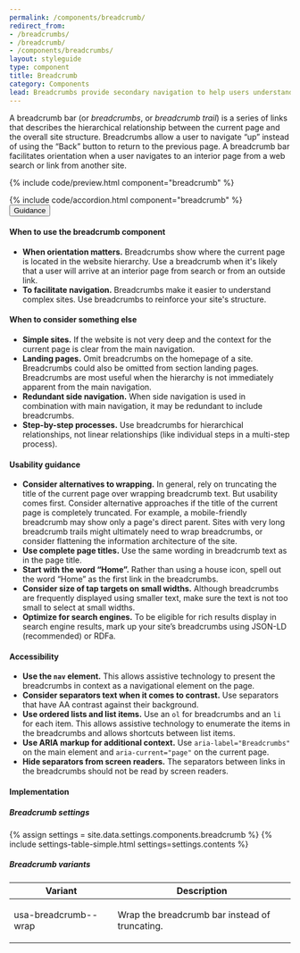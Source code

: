 ```yaml
---
permalink: /components/breadcrumb/
redirect_from:
- /breadcrumbs/
- /breadcrumb/
- /components/breadcrumbs/
layout: styleguide
type: component
title: Breadcrumb
category: Components
lead: Breadcrumbs provide secondary navigation to help users understand where they are in a website.
---
```


A breadcrumb bar (or _breadcrumbs_, or _breadcrumb trail_) is a series of links that describes the hierarchical relationship between the current page and the overall site structure. Breadcrumbs allow a user to navigate “up” instead of using the “Back” button to return to the previous page. A breadcrumb bar facilitates orientation when a user navigates to an interior page from a web search or link from another site.

{% include code/preview.html component="breadcrumb" %}

<section class="site-component-section">
  {% include code/accordion.html component="breadcrumb" %}
  <div class="usa-accordion usa-accordion--bordered site-accordion-docs">
    <button class="usa-button-unstyled usa-accordion__button" aria-expanded="true" aria-controls="breadcrumb-docs">Guidance</button>
    <div id="breadcrumb-docs" aria-hidden="false" class="usa-accordion__content site-component-usage">
      <h4>When to use the breadcrumb component</h4>
      <ul class="usa-content-list">
        <li>
          <strong>When orientation matters.</strong> Breadcrumbs show where the current page is located in the website hierarchy. Use a breadcrumb when it's likely that a user will arrive at an interior page from search or from an outside link.
        </li>
        <li>
          <strong>To facilitate navigation.</strong> Breadcrumbs make it easier to understand complex sites. Use breadcrumbs to reinforce your site's structure.
        </li>
      </ul>
      <h4>When to consider something else</h4>
      <ul class="usa-content-list">
        <li>
          <strong>Simple sites.</strong> If the website is not very
          deep and the context for the current page is clear from the main
          navigation.
        </li>
        <li>
          <strong>Landing pages.</strong> Omit breadcrumbs on the homepage of a site. Breadcrumbs could also be omitted from section landing pages. Breadcrumbs are most useful when the hierarchy is not immediately apparent from the main navigation.
        </li>
        <li>
          <strong>Redundant side navigation.</strong> When side navigation is used in combination with main navigation, it may be redundant to include breadcrumbs.
        </li>
        <li>
          <strong>Step-by-step processes.</strong> Use breadcrumbs for hierarchical relationships, not linear relationships (like individual steps in a multi-step process).
        </li>
      </ul>
      <h4>Usability guidance</h4>
      <ul class="usa-content-list">
        <li>
          <strong>Consider alternatives to wrapping.</strong> In general, rely on truncating the title of the current page over wrapping breadcrumb text. But usability comes first. Consider alternative approaches if the title of the current page is completely truncated. For example, a mobile-friendly breadcrumb may show only a page's direct parent. Sites with very long breadcrumb trails might ultimately need to wrap breadcrumbs, or consider flattening the information architecture of the site.
        </li>
        <li>
          <strong>Use complete page titles.</strong> Use the same wording in breadcrumb text as in the page title.
        </li>
        <li>
          <strong>Start with the word “Home”.</strong> Rather than using a house icon, spell out the word “Home” as the first link in the breadcrumbs.
        </li>
        <li>
          <strong>Consider size of tap targets on small widths.</strong> Although breadcrumbs are frequently displayed using smaller text, make sure the text is not too small to select at small widths.
        </li>
        <li>
          <strong>Optimize for search engines.</strong> To be eligible for rich results display in search engine results, mark up your site’s breadcrumbs using JSON-LD (recommended) or RDFa.
        </li>
      </ul>
      <h4>Accessibility</h4>
      <ul class="usa-content-list">
        <li>
          <strong>Use the <code>nav</code> element.</strong> This allows assistive technology to present the breadcrumbs in context as a navigational element on the page.
        </li>
        <li>
          <strong>Consider separators text when it comes to contrast.</strong> Use separators that have AA contrast against their background.
        </li>
        <li>
          <strong>Use ordered lists and list items.</strong> Use an <code>ol</code> for breadcrumbs and an <code>li</code> for each item. This allows assistive technology to enumerate the items in the breadcrumbs and allows shortcuts between list items.
        </li>
        <li>
          <strong>Use ARIA markup for additional context.</strong> Use <code>aria-label="Breadcrumbs"</code> on the main element and <code>aria-current="page"</code> on the current page.
        </li>
        <li>
          <strong>Hide separators from screen readers.</strong> The separators between links in the breadcrumbs should not be read by screen readers.
        </li>
      </ul>
      <h4>Implementation</h4>
      <h5 id="component-settings">Breadcrumb settings</h5>
      {% assign settings = site.data.settings.components.breadcrumb %}
      {% include settings-table-simple.html
        settings=settings.contents
      %}
      <h5 id="component-variants">Breadcrumb variants</h5>
      <table class="usa-table--borderless site-table-responsive site-table-simple" aria-labelledby="component-variants">
        <thead>
          <tr>
            <th scope="col" class="flex-6">Variant</th>
            <th scope="col" class="flex-6">Description</th>
          </tr>
        </thead>
        <tbody class="font-mono-2xs">
          <tr>
            <td data-title="Variable" class="flex-6">usa-breadcrumb--wrap</td>
            <td data-title="Description" class="flex-6">
              <p class="font-lang-3xs">
                Wrap the breadcrumb bar instead of truncating.
              </p>
            </td>
          </tr>
        </tbody>
      </table>
    </div>
  </div>
</section>
